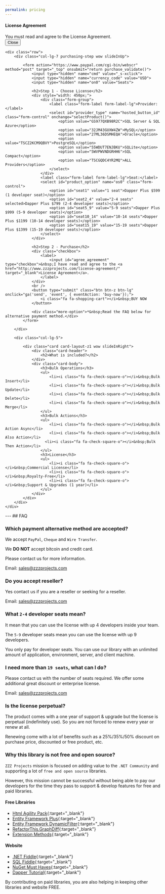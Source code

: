```yaml
---
permalink: pricing
---
```


<!-- validation !-->
<div id="error_validation" class="modal fade" tabindex="-1" role="dialog" aria-labelledby="modal_agreement" aria-hidden="true">
	<div class="modal-dialog" role="document">
		<div class="modal-content">
			<div class="modal-header">
				<h4 class="modal-title" id="modal_agreement">License Agreement</h4>
			</div>
			<div class="modal-body bg-danger">
				You must read and agree to the License Agreement.
			</div>
			<div class="modal-footer">
				<button type="button" class="btn btn-secondary" data-dismiss="modal">Close</button>
			</div>
		</div>
	</div>
</div>


<div class="container">

	<div class="row">
		<div class="col-lg-7 purchasing-step wow slideInUp">

			<form action="https://www.paypal.com/cgi-bin/webscr" method="post" target="_top" onsubmit="return purchase_validate()">
				<input type="hidden" name="cmd" value="_s-xclick">
				<input type="hidden" name="currency_code" value="USD">
				<input type="hidden" name="on0" value="Seats">
				
				<h2>Step 1 - Choose License</h2>
				<div style="width: 450px;">
					<div class="form-group">
						<label class="form-label form-label-lg">Provider:</label> 
						<select id="provider_type" name="hosted_button_id" class="form-control" onchange="selectProduct()">
							<option value="GS977QXB98R2C">SQL Server & SQL Azure</option>							
							<option value="32JM43GUXW4ZW">MySQL</option>
							<option value="27ML36DSMHEQA">Oracle</option>
							<option value="TSCZ2KCM9QBVY">PostgreSQL</option>
							<option value="55WDUT7ENJBKU">SQLite</option>
							<option value="5WVPWVNDGRHH6">SQL Compact</option>							
							<option value="TSCGQDC4YR2MQ">ALL Providers</option>
						</select> 
					</div>
					<label class="form-label form-label-lg">Seat:</label> 
					<select id="product_option" name="os0" class="form-control">
						<option id="seat1" value="1 seat">Dapper Plus $599 (1 developer seat)</option>
						<option id="seat2_4" value="2-4 seats" selected>Dapper Plus $799 (2-4 developer seats)</option>
						<option id="seat5_9" value="5-9 seats">Dapper Plus $999 (5-9 developer seats)</option>
						<option id="seat10_14" value="10-14 seats">Dapper Plus $1199 (10-14 developer seats)</option>
						<option id="seat15_19" value="15-19 seats">Dapper Plus $1399 (15-19 developer seats)</option>
					</select> 
				</div>
				
				<h2>Step 2 - Purchase</h2>
				<div class="checkbox">
					<label>
						<input id="agree_agreement" type="checkbox">&nbsp;I have read and agree to the <a href="http://www.zzzprojects.com/license-agreement/" target="_blank">License Agreement</a>.
					</label>
				</div>
				<br />
				<button type="submit" class="btn btn-z btn-lg" onclick="ga('send', 'event', { eventAction: 'buy-now'});">
					<i class="fa fa-shopping-cart"></i>&nbsp;BUY NOW
				</button>
				
				<div class="more-option">*&nbsp;Read the FAQ below for alternative payment method.</div>				
			</form>
			
		</div>
	
		<div class="col-lg-5">
		
			<div class="card card-layout-z1 wow slideInRight">
				<div class="card-header">
					<h2>What is included?</h2>
				</div>
				<div class="card-body">
					<h3>Bulk Operations</h3>
					<ul>
						<li><i class="fa fa-check-square-o"></i>&nbsp;Bulk Insert</li>
						<li><i class="fa fa-check-square-o"></i>&nbsp;Bulk Update</li>
						<li><i class="fa fa-check-square-o"></i>&nbsp;Bulk Delete</li>
						<li><i class="fa fa-check-square-o"></i>&nbsp;Bulk Merge</li>
					</ul>
					<h3>Bulk Actions</h3>
					<ul>
						<li><i class="fa fa-check-square-o"></i>&nbsp;Bulk Action Async</li>
						<li><i class="fa fa-check-square-o"></i>&nbsp;Bulk Also Action</li>
                      <li><i class="fa fa-check-square-o"></i>&nbsp;Bulk Then Action</li>
					</ul>
					<h3>License</h3>
					<ul>
						<li><i class="fa fa-check-square-o"></i>&nbsp;Commercial License</li>
						<li><i class="fa fa-check-square-o"></i>&nbsp;Royalty-Free</li>
						<li><i class="fa fa-check-square-o"></i>&nbsp;Support & Upgrades (1 year)</li>
					</ul>
				</div>
			</div>
		</div>
	</div>
</div>

<div class="container section-faq wow slideInUp">
	<div markdown="1">
---
## FAQ

### Which payment alternative method are accepted?
We accept `PayPal`, `Cheque` and `Wire Transfer`.

We **DO NOT** accept bitcoin  and credit card.

Please contact us for more information.

Email: <a href="mailto:sales@zzzprojects.com">sales@zzzprojects.com</a>

### Do you accept reseller?
Yes contact us if you are a reseller or seeking for a reseller.

Email: <a href="mailto:sales@zzzprojects.com">sales@zzzprojects.com</a>

### What `2-4` developer seats mean?
It mean that you can use the license with up 4 developers inside your team.

The `5-9` developer seats mean you can use the license with up 9 developers.

You only pay for developer seats. You can use our library with an unlimited amount of application, environment, server, and client machine.

### I need more than `19 seats`, what can I do?
Please contact us with the number of seats required. We offer some additional great discount or enterprise license.

Email: <a href="mailto:sales@zzzprojects.com">sales@zzzprojects.com</a>

### Is the license perpetual?
The product comes with a one year of support & upgrade but the license is perpetual (indefinitely use). So you are not forced to renew every year or renew at all.

Renewing come with a lot of benefits such as a 25%/35%/50% discount on purchase price, discounted or free product, etc.

### Why this library is not free and open source?
`ZZZ Projects` mission is focused on adding value to the `.NET Community` and supporting a lot of `free and open source` libraries.

However, this mission cannot be successful without being able to pay our developers for the time they pass to support & develop features for free and paid libraries.

#### Free Librairies

- [Html Agility Pack](http://html-agility-pack.net/){:target="_blank"}
- [Entity Framework Plus](http://entityframework-plus.net/){:target="_blank"}
- [Entity Framework DynamicFilter](https://github.com/zzzprojects/EntityFramework.DynamicFilters){:target="_blank"}
- [RefactorThis.GraphDiff](https://github.com/zzzprojects/GraphDiff){:target="_blank"}
- [Extension Methods](https://github.com/zzzprojects/Z.ExtensionMethods){:target="_blank"}

#### Website

- [.NET Fiddle](https://dotnetfiddle.net/){:target="_blank"}
- [SQL Fiddle](http://sqlfiddle.com/){:target="_blank"}
- [NuGet Must Haves](http://nugetmusthaves.com/){:target="_blank"}
- [Dapper Tutorial](http://dapper-tutorial.net/){:target="_blank"}

By contributing on paid libraries, you are also helping in keeping other libraries and website FREE.

</div>
</div>

<style>
.purchasing-step {
	margin-top: 60px;
}
.purchasing-step h2 {
	padding-bottom: 5px;
	margin-bottom: 20px;
	margin-top: 40px;
	font-size: 2.5rem;
	border-bottom: 1px solid #ddd;
}
.purchasing-step .more-option {
	font-style: italic;
	margin-top: 40px;
	margin-bottom: 40px;
}






</style>

<script>
function purchase_validate() {
	if($("#agree_agreement").prop('checked')) {
		return true;
	}

	$("#error_validation").modal('show')
	return false;
}
function selectProduct() {
	if($("#provider_type").val() == "TSCGQDC4YR2MQ") {
		$("#seat1").html("Dapper Plus $799 (1 developer seat)");
		$("#seat2_4").html("Dapper Plus $999 (2-4 developer seats)");
		$("#seat5_9").html("Dapper Plus $1199 (5-9 developer seats)");
		$("#seat10_14").html("Dapper Plus $1399 (10-14 developer seats)");
		$("#seat15_19").html("Dapper Plus $1599 (15-19 developer seats)");
	}
	else {
		$("#seat1").html("Dapper Plus $599 (1 developer seat)");
		$("#seat2_4").html("Dapper Plus $799 (2-4 developer seats)");
		$("#seat5_9").html("Dapper Plus $999 (5-9 developer seats)");
		$("#seat10_14").html("Dapper Plus $1199 (10-14 developer seats)");
		$("#seat15_19").html("Dapper Plus $1399 (15-19 developer seats)");
	}
}

selectProduct();
</script>